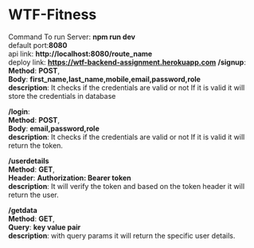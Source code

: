 # WTF-Fitness
Command To run Server: **npm run dev** </br>
default port:**8080** </br>
api link: **http://localhost:8080/route_name** </br>
deploy link: **https://wtf-backend-assignment.herokuapp.com**
**/signup**: </br>
       **Method**: **POST**, </br>
        **Body**: **first_name,last_name,mobile,email,password,role** </br>
        **description**: It checks if the credentials are valid or not If it is valid it will store the credentials in database



**/login**: </br>
       **Method**: **POST**, </br>
        **Body**: **email,password,role** </br>
        **description**: It checks if the credentials are valid or not If it is valid it will return the token.

**/userdetails** </br>
       **Method**: **GET**, </br>
        **Header**:  **Authorization: Bearer token** </br>
        **description**: It will verify the token and based on the token header it will return the user.


**/getdata** </br>
       **Method**: **GET**, </br>
        **Query**:  **key value pair** </br>
        **description**: with query params it will return the specific user details.
